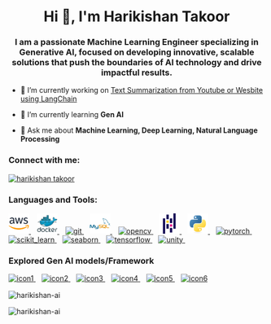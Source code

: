<h1 align="center">Hi 👋, I'm Harikishan Takoor</h1>
<h3 align="center">I am a passionate Machine Learning Engineer specializing in Generative AI, focused on developing innovative, scalable solutions that push the boundaries of AI technology and drive impactful results.</h3>

- 🔭 I’m currently working on [Text Summarization from Youtube or Wesbite using LangChain](https://github.com/Harikishan-AI/Text-Summarization-from-Youtube-or-Wesbite)

- 🌱 I’m currently learning **Gen AI**

- 💬 Ask me about **Machine Learning, Deep Learning, Natural Language Processing**

<h3 align="left">Connect with me:</h3>
<p align="left">
<a href="https://www.linkedin.com/in/harikishan-takoor-7185001b8/" target="blank"><img align="center" src="https://raw.githubusercontent.com/rahuldkjain/github-profile-readme-generator/master/src/images/icons/Social/linked-in-alt.svg" alt="harikishan takoor" height="30" width="40" /></a>
</p>


<h3 align="left">Languages and Tools:</h3>
<p align="left">
    <a href="https://aws.amazon.com" target="_blank" rel="noreferrer"> 
        <img src="https://raw.githubusercontent.com/devicons/devicon/master/icons/amazonwebservices/amazonwebservices-original-wordmark.svg" alt="aws" width="40" height="40"/> 
    </a> &nbsp;&nbsp;
    <a href="https://www.docker.com/" target="_blank" rel="noreferrer"> 
        <img src="https://raw.githubusercontent.com/devicons/devicon/master/icons/docker/docker-original-wordmark.svg" alt="docker" width="40" height="40"/> 
    </a> &nbsp;&nbsp;
    <a href="https://git-scm.com/" target="_blank" rel="noreferrer"> 
        <img src="https://www.vectorlogo.zone/logos/git-scm/git-scm-icon.svg" alt="git" width="40" height="40"/> 
    </a> &nbsp;&nbsp;
    <a href="https://www.mysql.com/" target="_blank" rel="noreferrer"> 
        <img src="https://raw.githubusercontent.com/devicons/devicon/master/icons/mysql/mysql-original-wordmark.svg" alt="mysql" width="40" height="40"/> 
    </a> &nbsp;&nbsp;
    <a href="https://opencv.org/" target="_blank" rel="noreferrer"> 
        <img src="https://www.vectorlogo.zone/logos/opencv/opencv-icon.svg" alt="opencv" width="40" height="40"/> 
    </a> &nbsp;&nbsp;
    <a href="https://pandas.pydata.org/" target="_blank" rel="noreferrer"> 
        <img src="https://raw.githubusercontent.com/devicons/devicon/2ae2a900d2f041da66e950e4d48052658d850630/icons/pandas/pandas-original.svg" alt="pandas" width="40" height="40"/> 
    </a> &nbsp;&nbsp;
    <a href="https://www.python.org" target="_blank" rel="noreferrer"> 
        <img src="https://raw.githubusercontent.com/devicons/devicon/master/icons/python/python-original.svg" alt="python" width="40" height="40"/> 
    </a> &nbsp;&nbsp;
    <a href="https://pytorch.org/" target="_blank" rel="noreferrer"> 
        <img src="https://www.vectorlogo.zone/logos/pytorch/pytorch-icon.svg" alt="pytorch" width="40" height="40"/> 
    </a> &nbsp;&nbsp;
    <a href="https://scikit-learn.org/" target="_blank" rel="noreferrer"> 
        <img src="https://upload.wikimedia.org/wikipedia/commons/0/05/Scikit_learn_logo_small.svg" alt="scikit_learn" width="40" height="40"/> 
    </a> &nbsp;&nbsp;
    <a href="https://seaborn.pydata.org/" target="_blank" rel="noreferrer"> 
        <img src="https://seaborn.pydata.org/_images/logo-mark-lightbg.svg" alt="seaborn" width="40" height="40"/> 
    </a> &nbsp;&nbsp;
    <a href="https://www.tensorflow.org" target="_blank" rel="noreferrer"> 
        <img src="https://www.vectorlogo.zone/logos/tensorflow/tensorflow-icon.svg" alt="tensorflow" width="40" height="40"/> 
    </a> &nbsp;&nbsp;
    <a href="https://unity.com/" target="_blank" rel="noreferrer"> 
        <img src="https://www.vectorlogo.zone/logos/unity3d/unity3d-icon.svg" alt="unity" width="40" height="40"/> 
    </a> &nbsp;&nbsp;
</p>

<h3 align="left">Explored Gen AI models/Framework</h3>
<p align="left">
    <a href="https://github.com/user-attachments/assets/327e3765-bb77-4b60-9d99-cddae14666ce" target="_blank" rel="noreferrer">
        <img src="https://github.com/user-attachments/assets/327e3765-bb77-4b60-9d99-cddae14666ce" alt="icon1" width="40" height="40"/> 
    </a> &nbsp;&nbsp;
    <a href="https://github.com/user-attachments/assets/bfae2fe9-7221-4d13-8d26-3e54332c226c" target="_blank" rel="noreferrer">
        <img src="https://github.com/user-attachments/assets/bfae2fe9-7221-4d13-8d26-3e54332c226c" alt="icon2" width="40" height="40"/> 
    </a> &nbsp;&nbsp;
    <a href="https://github.com/user-attachments/assets/b87cc7ce-29f7-4859-a9ae-5ce0d8a1b142" target="_blank" rel="noreferrer">
        <img src="https://github.com/user-attachments/assets/b87cc7ce-29f7-4859-a9ae-5ce0d8a1b142" alt="icon3" width="40" height="40"/> 
    </a> &nbsp;&nbsp;
    <a href="https://github.com/user-attachments/assets/c0adebe7-255b-409f-a637-c61e95e8986a" target="_blank" rel="noreferrer">
        <img src="https://github.com/user-attachments/assets/c0adebe7-255b-409f-a637-c61e95e8986a" alt="icon4" width="40" height="40"/> 
    </a> &nbsp;&nbsp;
    <a href="https://github.com/user-attachments/assets/97f56651-c96c-40bd-8dc8-909b4faee3ec" target="_blank" rel="noreferrer">
        <img src="https://github.com/user-attachments/assets/97f56651-c96c-40bd-8dc8-909b4faee3ec" alt="icon5" width="40" height="40"/> 
    </a> &nbsp;&nbsp;
    <a href="https://github.com/user-attachments/assets/ee4c7583-3bda-4491-80af-98b0a3c5d3f2" target="_blank" rel="noreferrer">
        <img src="https://github.com/user-attachments/assets/ee4c7583-3bda-4491-80af-98b0a3c5d3f2" alt="icon6" width="40" height="40"/> 
    </a>
</p>


<p><img align="center" src="https://github-readme-stats.vercel.app/api/top-langs?username=harikishan-ai&show_icons=true&locale=en&layout=compact" alt="harikishan-ai" /></p>

<p><img align="center" src="https://github-readme-streak-stats.herokuapp.com/?user=harikishan-ai&" alt="harikishan-ai" /></p>

